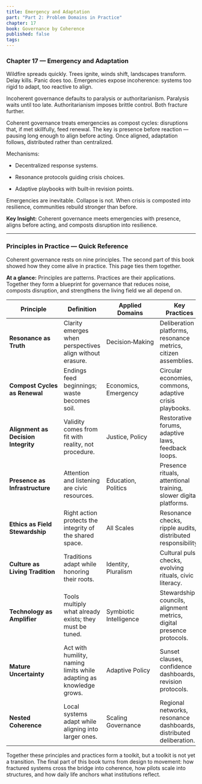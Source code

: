 ```yaml
---
title: Emergency and Adaptation
part: "Part 2: Problem Domains in Practice"
chapter: 17
book: Governance by Coherence
published: false
tags:
---
```

### Chapter 17 — Emergency and Adaptation

Wildfire spreads quickly. Trees ignite, winds shift, landscapes transform. Delay kills. Panic does too. Emergencies expose incoherence: systems too rigid to adapt, too reactive to align.

Incoherent governance defaults to paralysis or authoritarianism. Paralysis waits until too late. Authoritarianism imposes brittle control. Both fracture further.

Coherent governance treats emergencies as compost cycles: disruptions that, if met skillfully, feed renewal. The key is presence before reaction — pausing long enough to align before acting. Once aligned, adaptation follows, distributed rather than centralized.

Mechanisms:

- Decentralized response systems.
    
- Resonance protocols guiding crisis choices.
    
- Adaptive playbooks with built‑in revision points.
    

Emergencies are inevitable. Collapse is not. When crisis is composted into resilience, communities rebuild stronger than before.

**Key Insight:** Coherent governance meets emergencies with presence, aligns before acting, and composts disruption into resilience.

---
### Principles in Practice — Quick Reference

Coherent governance rests on nine principles. The second part of this book showed how they come alive in practice. This page ties them together.

**At a glance:** Principles are patterns. Practices are their applications. Together they form a blueprint for governance that reduces noise, composts disruption, and strengthens the living field we all depend on.

|**Principle**|**Definition**|**Applied Domains**|**Key Practices**|
|---|---|---|---|
|**Resonance as Truth**|Clarity emerges when perspectives align without erasure.|Decision‑Making|Deliberation platforms, resonance metrics, citizen assemblies.|
|**Compost Cycles as Renewal**|Endings feed beginnings; waste becomes soil.|Economics, Emergency|Circular economies, commons, adaptive crisis playbooks.|
|**Alignment as Decision Integrity**|Validity comes from fit with reality, not procedure.|Justice, Policy|Restorative forums, adaptive laws, feedback loops.|
|**Presence as Infrastructure**|Attention and listening are civic resources.|Education, Politics|Presence rituals, attentional training, slower digital platforms.|
|**Ethics as Field Stewardship**|Right action protects the integrity of the shared space.|All Scales|Resonance checks, ripple audits, distributed responsibility.|
|**Culture as Living Tradition**|Traditions adapt while honoring their roots.|Identity, Pluralism|Cultural pulse checks, evolving rituals, civic literacy.|
|**Technology as Amplifier**|Tools multiply what already exists; they must be tuned.|Symbiotic Intelligence|Stewardship councils, alignment metrics, digital presence protocols.|
|**Mature Uncertainty**|Act with humility, naming limits while adapting as knowledge grows.|Adaptive Policy|Sunset clauses, confidence dashboards, revision protocols.|
|**Nested Coherence**|Local systems adapt while aligning into larger ones.|Scaling Governance|Regional networks, resonance dashboards, distributed deliberation.|

Together these principles and practices form a toolkit, but a toolkit is not yet a transition. The final part of this book turns from design to movement: how fractured systems cross the bridge into coherence, how pilots scale into structures, and how daily life anchors what institutions reflect.